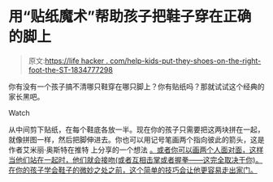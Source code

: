 # 用“贴纸魔术”帮助孩子把鞋子穿在正确的脚上

> 原文:[https://life hacker . com/help-kids-put-they-shoes-on-the-right-foot-the-ST-1834777298](https://lifehacker.com/help-kids-put-their-shoes-on-the-right-feet-with-the-st-1834777298)

你有没有一个孩子搞不清哪只鞋穿在哪只脚上？你有贴纸吗？那就试试这个经典的家长黑吧。

Watch

从中间剪下贴纸，在每个鞋底各放一半。现在你的孩子只需要把这两块拼在一起，就像拼图一样，然后把脚伸进去。你也可以用记号笔画两个指向彼此的箭头，这是作者艾米丽·奥斯特在推特 上分享的一个想法 [。或者你可以画两个人面对面，这样当他们站在一起时，他们就会接吻(或者互相击掌或者握拳——这完全取决于你)。在你的孩子学会鞋子的微妙之处之前，这个简单的技巧会让他更容易走出家门。](https://twitter.com/ProfEmilyOster/status/1128343859703046144)